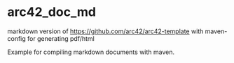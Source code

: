 # arc42_doc_md
markdown version of https://github.com/arc42/arc42-template with maven-config for generating pdf/html

Example for compiling markdown documents with maven.
